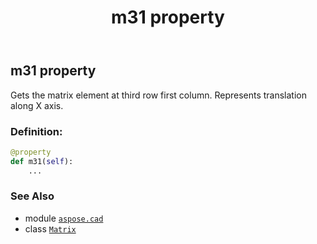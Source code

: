 ﻿---
title: m31 property
second_title: Aspose.CAD for Python via .NET API References
description: 
type: docs
weight: 270
url: /python-net/aspose.cad/matrix/m31/
is_root: false
---

## m31 property


Gets the matrix element at third row first column. Represents translation along X axis.
### Definition:
```python
@property
def m31(self):
    ...
```

### See Also
* module [`aspose.cad`](../../)
* class [`Matrix`](/cad/python-net/aspose.cad/matrix)
